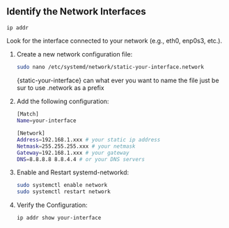 #

## Identify the Network Interfaces

```sh
ip addr
```

Look for the interface connected to your network (e.g., eth0, enp0s3, etc.).

1. Create a new network configuration file:

   ```sh
   sudo nano /etc/systemd/network/static-your-interface.network
   ```

   {static-your-interface} can what ever you want to name the file just be sur to use .network as a prefix

2. Add the following configuration:

   ```sh
   [Match]
   Name=your-interface

   [Network]
   Address=192.168.1.xxx # your static ip address
   Netmask=255.255.255.xxx # your netmask
   Gateway=192.168.1.xxx # your gateway
   DNS=8.8.8.8 8.8.4.4 # or your DNS servers
   ```

3. Enable and Restart systemd-networkd:

   ```sh
   sudo systemctl enable network
   sudo systemctl restart network
   ```

4. Verify the Configuration:
   ```sh
   ip addr show your-interface
   ```
